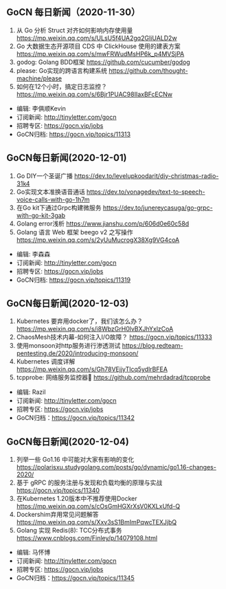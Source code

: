 ## GoCN 每日新闻（2020-11-30）

1. 从 Go 分析 Struct 对齐如何影响内存使用量 https://mp.weixin.qq.com/s/ULsU5f4UA2gq2GIiUALD2w
2. Go 大数据生态开源项目 CDS 中 ClickHouse 使用的建表方案 https://mp.weixin.qq.com/s/mwFRWudMsHP6k_p4MVSjPA
3. godog: Golang BDD框架 https://github.com/cucumber/godog
4. please: Go实现的跨语言构建系统 https://github.com/thought-machine/please
5. 如何在12个小时，搞定日志监控？ https://mp.weixin.qq.com/s/6Bjr1PUAC98IIaxBFcECNw

* 编辑: 李俱顺Kevin
* 订阅新闻: http://tinyletter.com/gocn
* 招聘专区: https://gocn.vip/jobs
* GoCN归档: https://gocn.vip/topics/11313

## GoCN每日新闻(2020-12-01)

1. Go DIY一个圣诞广播 https://dev.to/levelupkoodarit/diy-christmas-radio-31k4
2. Go实现文本准换语音通话 https://dev.to/vonagedev/text-to-speech-voice-calls-with-go-1h7m
3. 在Go kit下通过Grpc构建微服务 https://dev.to/junereycasuga/go-grpc-with-go-kit-3gab
4. Golang error浅析 https://www.jianshu.com/p/606d0e60c58d
5. Golang 语言 Web 框架 beego v2 之写操作 https://mp.weixin.qq.com/s/2yUuMucrogX38Xg9VG4coA

* 编辑: 李森森
* 订阅新闻: http://tinyletter.com/gocn
* 招聘专区: https://gocn.vip/jobs
* GoCN归档: https://gocn.vip/topics/11319

## GoCN每日新闻(2020-12-03)

1. Kubernetes 要弃用docker了，我们该怎么办？ https://mp.weixin.qq.com/s/i8WbzGrH0lvBXJhYxlzCoA
2. ChaosMesh技术内幕-如何注入I/O故障？ https://gocn.vip/topics/11333
3. 使用monsoon对http服务进行渗透测试 https://blog.redteam-pentesting.de/2020/introducing-monsoon/
4. Kubernetes 调度详解 https://mp.weixin.qq.com/s/Gh78VEjjyTlcq5ydlrBFEA
5. tcpprobe: 网络服务监控器 https://github.com/mehrdadrad/tcpprobe

* 编辑: Razil
* 订阅新闻: http://tinyletter.com/gocn
* 招聘专区: https://gocn.vip/jobs
* GoCN归档：https://gocn.vip/topics/11342


## GoCN每日新闻(2020-12-04)

1. 列举一些 Go1.16 中可能对大家有影响的变化 https://polarisxu.studygolang.com/posts/go/dynamic/go1.16-changes-2020/
2. 基于 gRPC 的服务注册与发现和负载均衡的原理与实战 https://gocn.vip/topics/11340
3. 在Kubernetes 1.20版本中不推荐使用Docker https://mp.weixin.qq.com/s/cOsGmHGXrXsV0KXLxUfd-Q
4. Dockershim弃用常见问题解答 https://mp.weixin.qq.com/s/Xxv3sS1BmImPqwcTEXJjbQ
5. Golang 实现 Redis(8): TCC分布式事务 https://www.cnblogs.com/Finley/p/14079108.html

* 编辑: 马怀博
* 订阅新闻: http://tinyletter.com/gocn
* 招聘专区: https://gocn.vip/jobs
* GoCN归档：https://gocn.vip/topics/11345
